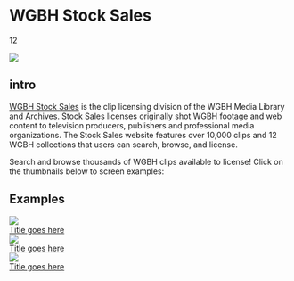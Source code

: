 # WGBH Stock Sales

12

![](https://s3.amazonaws.com/openvault.wgbh.org/special_collections/stock_sales/stock_sales.png)

## intro

[WGBH Stock Sales](http://wgbhstocksales.org/) is the clip licensing division of the WGBH Media Library and Archives. Stock Sales licenses originally shot WGBH footage and web content to television producers, publishers and professional media organizations. The Stock Sales website features over 10,000 clips and 12 WGBH collections that users can search, browse, and license.

Search and browse thousands of WGBH clips available to license! Click on the thumbnails below to screen examples:

## Examples

<div class="document col-md-4 col-sm-6">
    <a href="http://wgbhstocksales.org/catalog/TODO">
        <img src="TODO">
        <div class="info">Title goes here</div>
    </a>
</div>

<div class="document col-md-4 col-sm-6">
    <a href="http://wgbhstocksales.org/catalog/TODO">
        <img src="TODO">
        <div class="info">Title goes here</div>
    </a>
</div>

<div class="document col-md-4 col-sm-6">
    <a href="http://wgbhstocksales.org/catalog/TODO">
        <img src="TODO">
        <div class="info">Title goes here</div>
    </a>
</div>
